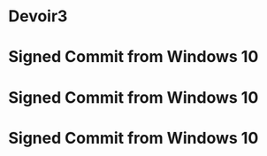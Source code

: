 # Devoir3

# Signed Commit from Windows 10

# Signed Commit from Windows 10

# Signed Commit from Windows 10
